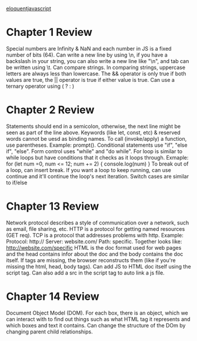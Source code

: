 [eloquentjavascript](https://eloquentjavascript.net/)
# Chapter 1 Review
Special numbers are Infinity & NaN and each number in JS is a fixed number of bits (64). Can write a new line 
by using \n, if you have a backslash in your string, you can also write a new line like "\\n\", and tab can be written using \t. Can compare strings. In comparing strings, uppercase letters are always less than lowercase. The && operator is only true if both values are true, the || operator is true if either value is true. Can use a ternary operator using ( ? : )

# Chapter 2 Review
Statements should end in a semicolon, otherwise, the next line might be seen as part of the line above. Keywords (like let, const, etc) & reserved words cannot be uesd as binding names. To call (invoke/apply) a function, use parentheses. Example: prompt(). Conditional statements use "if", "else if", "else". Form control uses "while" and "do while". For loop is similar to while loops but have conditions that it checks as it loops through. Exmaple:
for (let num =0, num <= 12; num += 2) {
    console.log(num)
}
To break out of a loop, can insert break. If you want a loop to keep running, can use continue and it'll continue the loop's next iteration. Switch cases are similar to if/else

# Chapter 13 Review
Network protocol describes a style of communication over a network, such as email, file sharing, etc. HTTP is a protocol for getting named resources (GET req). TCP is a protocol that addresses problems with http. 
Example: Protocol: http:// Server: website.com/ Path: specific. Together looks like: http://website.com/specific
HTML is the doc format used for web pages and the head contains infor about the doc and the body contains the doc itself. If tags are missing, the browser reconstructs them (like if you're missing the html, head, body tags).
Can add JS to HTML doc itself using the script tag. Can also add a src in the script tag to auto link a js file.


# Chapter 14 Review 
Document Object Model (DOM). For each box, there is an object, which we can interact with to find out things such as what HTML tag it represents and which boxes and text it contains. Can change the structure of the DOm by changing parent child relationships. 